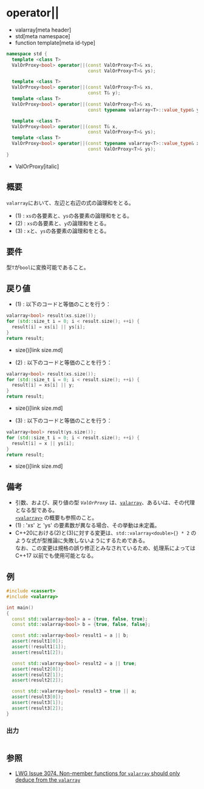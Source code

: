 # operator||
* valarray[meta header]
* std[meta namespace]
* function template[meta id-type]

```cpp
namespace std {
  template <class T>
  ValOrProxy<bool> operator||(const ValOrProxy<T>& xs,
                              const ValOrProxy<T>& ys);                     // (1)

  template <class T>
  ValOrProxy<bool> operator||(const ValOrProxy<T>& xs,
                              const T& y);                                  // (2) C++17 まで
  template <class T>
  ValOrProxy<bool> operator||(const ValOrProxy<T>& xs,
                              const typename valarray<T>::value_type& y);   // (2) C++20 から

  template <class T>
  ValOrProxy<bool> operator||(const T& x,
                              const ValOrProxy<T>& ys);                     // (3) C++17 まで
  template <class T>
  ValOrProxy<bool> operator||(const typename valarray<T>::value_type& x,
                              const ValOrProxy<T>& ys);                     // (3) C++20 から
}
```
* ValOrProxy[italic]

## 概要
`valarray`において、左辺と右辺の式の論理和をとる。

- (1) : `xs`の各要素と、`ys`の各要素の論理和をとる。
- (2) : `xs`の各要素と、`y`の論理和をとる。
- (3) : `x`と、`ys`の各要素の論理和をとる。


## 要件
型`T`が`bool`に変換可能であること。


## 戻り値

- (1) : 以下のコードと等価のことを行う：

```cpp
valarray<bool> result(xs.size());
for (std::size_t i = 0; i < result.size(); ++i) {
  result[i] = xs[i] || ys[i];
}
return result;
```
* size()[link size.md]


- (2) : 以下のコードと等価のことを行う：

```cpp
valarray<bool> result(xs.size());
for (std::size_t i = 0; i < result.size(); ++i) {
  result[i] = xs[i] || y;
}
return result;
```
* size()[link size.md]


- (3) : 以下のコードと等価のことを行う：

```cpp
valarray<bool> result(ys.size());
for (std::size_t i = 0; i < result.size(); ++i) {
  result[i] = x || ys[i];
}
return result;
```
* size()[link size.md]


## 備考
- 引数、および、戻り値の型 *`ValOrProxy`* は、[`valarray`](../valarray.md)、あるいは、その代理となる型である。  
	[`<valarray>`](../../valarray.md) の概要も参照のこと。
- (1) : 'xs' と 'ys' の要素数が異なる場合、その挙動は未定義。
- C++20における(2)と(3)に対する変更は、`std::valarray<double>{} * 2` のような式が型推論に失敗しないようにするためである。  
	なお、この変更は規格の誤り修正とみなされているため、処理系によっては C++17 以前でも使用可能となる。


## 例
```cpp example
#include <cassert>
#include <valarray>

int main()
{
  const std::valarray<bool> a = {true, false, true};
  const std::valarray<bool> b = {true, false, false};

  const std::valarray<bool> result1 = a || b;
  assert(result1[0]);
  assert(!result1[1]);
  assert(result1[2]);

  const std::valarray<bool> result2 = a || true;
  assert(result2[0]);
  assert(result2[1]);
  assert(result2[2]);

  const std::valarray<bool> result3 = true || a;
  assert(result3[0]);
  assert(result3[1]);
  assert(result3[2]);
}
```

### 出力
```
```


## 参照
- [LWG Issue 3074. Non-member functions for `valarray` should only deduce from the `valarray`](https://wg21.cmeerw.net/lwg/issue3074)

